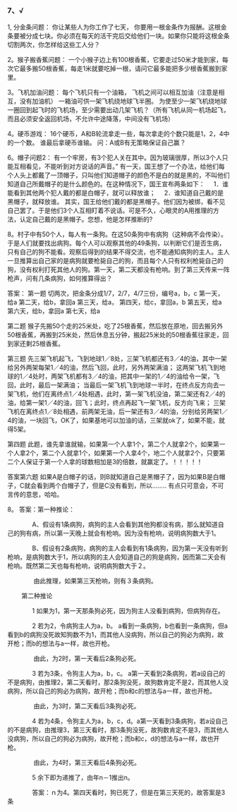 
### 7、√

1, 分金条问题：
你让某些人为你工作了七天， 你要用一根金条作为报酬。这根金条要被分成七块。你必须在每天的活干完后交给他们一块。如果你只能将这根金条切割两次，你怎样给这些工人分？

2。猴子搬香蕉问题：
一个小猴子边上有100根香蕉，它要走过50米才能到家，每次它最多搬50根香蕉，每走1米就要吃掉一根，请问它最多能把多少根香蕉搬到家里。

3。飞机加油问题：
每个飞机只有一个油箱， 飞机之间可以相互加油（注意是相互，没有加油机） 一箱油可供一架飞机绕地球飞半圈。
为使至少一架飞机绕地球一圈回到起飞时的飞机场，至少需要出动几架飞机？（所有飞机从同一机场起飞，而且必须安全返回机场，不允许中途降落，中间没有飞机场）

4。硬币游戏：
16个硬币，A和B轮流拿走一些，每次拿走的个数只能是1，2，4中的一个数。
谁最后拿硬币谁输。
问：A或B有无策略保证自己赢？

6。帽子问题2：
有一个牢房，有3个犯人关在其中。因为玻璃很厚，所以3个人只能互相看见，不能听到对方说话的声音。”
有一天，国王想了一个办法，给他们每个人头上都戴了一顶帽子，只叫他们知道帽子的颜色不是白的就是黑的，不叫他们知道自己所戴帽子的是什么颜色的。在这种情况下，国王宣布两条如下：
    1．谁能看到其他两个犯人戴的都是白帽子，就可以释放谁；
    2．谁知道自己戴的是黑帽子，就释放谁。
其实，国王给他们戴的都是黑帽子。他们因为被绑，看不见自己罢了。于是他们3个人互相盯着不说话。可是不久，心眼灵的A用推理的方法，认定自己戴的是黑帽子。您想，他是怎样推断的?


8。村子中有50个人，每人有一条狗。在这50条狗中有病狗（这种病不会传染）。于是人们就要找出病狗。每个人可以观察其他的49条狗，以判断它们是否生病，只有自己的狗不能看。观察后得到的结果不得交流，也不能通知病狗的主人。主人一旦推算出自己家的是病狗就要枪毙自己的狗，而且每个人只有权利枪毙自己的狗，没有权利打死其他人的狗。第一天，第二天都没有枪响。到了第三天传来一阵枪声，问有几条病狗，如何推算得出？


答案：
第一题
切两次，把金条分成1/7，2/7，4/7三份，编号a，b，c
第一天，给a
第二天，给b，拿回a
第三天，给a，
第四天，给c，拿回a，b
第五天，给a
第六天，给b，拿回a
第七天，给a

第二题
猴子先搬50个走的25米处，吃了25根香蕉，然后放在原地，回去搬另外50根香蕉，再搬到25米处，然后休息五分钟，搬起25米处的50根香蕉往家走，回到家还剩25根香蕉。

第三题
先三架飞机起飞，飞到地球1／8处，三架飞机都还有3／4的油，其中一架给另外两架每架1／4的油，然后飞回，此时，另外两架满油；
这两架飞机飞到地球的1／4处时，两架飞机都有3／4的油，把其中一架的1／4的油给令一架，飞回，此时，最后一架满油；
当最后一架飞机飞到地球一半时，在终点反方向去一架飞机，他们在离终点1／4处相遇，此时，第一架飞机没油，第二架还有2／4的油，给第一架1／4的油，回飞；此时，终点再起飞一架飞机，反方向飞来；
三架飞机在离终点1／8处相遇，前两架无油，后一架还有3／4的油，分别给另两架1／4的油，一块回飞，OK了，如果基地可以加油的话，三架就ok了，如果不能，就得5架。

第四题
此题，谁先拿谁就输，如果第一个人拿1个，第二个人就拿2个，如果第一个人拿2个，第二个人就拿1个，如果第一个人拿4个，地二个人就拿2个，只要第二个人保证于第一个人拿的球数相加是3的倍数，就赢定了。！！！！！

答案第六题
如果A是白帽子的话，则B就知道自己是黑帽子了，因为如果B是白帽子，C就会看到两个白帽子了，但是C没有看到，所以........
有点只可意会，不可言传的意思，哈哈。

8。 答案：第一种推论：　　　 

　　　　A、假设有1条病狗，病狗的主人会看到其他狗都没有病，那么就知道自己的狗有病，所以第一天晚上就会有枪响。因为没有枪响，说明病狗数大于1。　 

　　　　B、假设有2条病狗，病狗的主人会看到有1条病狗，因为第一天没有听到枪响，是病狗数大于1，所以病狗的主人会知道自己的狗是病狗，因而第二天会有枪响。既然第二天也每有枪响，说明病狗数大于２。 

　　        由此推理，如果第三天枪响，则有３条病狗。 

　　 第二种推论　　 

　　　　1 如果为1，第一天那条狗必死，因为狗主人没看到病狗，但病狗存在。　 

　　　　2 若为2，令病狗主人为a，b。 a看到一条病狗，b也看到一条病狗，但a看到b的病狗没死故知狗数不为1，而其他人没病狗，所以自己的狗必为病狗，故开枪；而b的想法与a一样，故也开枪。 

　　        由此，为2时，第一天看后2条狗必死。　　 

　　　　3 若为3条，令狗主人为a，b，c。 a第一天看到2条病狗，若a设自己的不是病狗，由推理2，第二天看时，那2条狗没死，故狗数肯定不是2，而其他人没病狗，所以自己的狗必为病狗，故开枪；而b和c的想法与a一样，故也开枪。 

　　        由此，为3时，第二天看后3条狗必死。　 

　　　　4 若为4条，令狗主人为a，b，c，d。a第一天看到3条病狗，若a设自己的不是病狗，由推理3，第三天看时，那3条狗没死，故狗数肯定不是3，而其他人没病狗，所以自己的狗必为病狗，故开枪；而b和c，d的想法与a一样，故也开枪。 

　　        由此，为4时，第三天看后4条狗必死。　　 

　　　　5 余下即为递推了，由年n－1推出n。 

　　　　答案：ｎ为4。第四天看时，狗已死了，但是在第三天死的，故答案是3条
